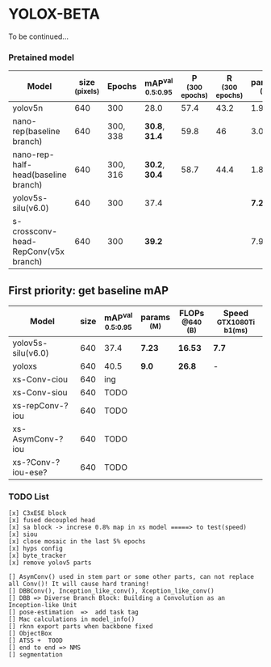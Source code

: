 # YOLOX-BETA
To be continued...


### Pretained model
|Model |size<br><sup>(pixels)|Epochs |mAP<sup>val<br>0.5:0.95 |P<br><sup>(300 epochs) |R<br><sup>(300 epochs)|params<br><sup>(M) |FLOPs<br><sup>@640 (B) | Speed<br><sup>GTX1080Ti b1(ms)
|---                    |---  |---    |---    |---    |---    |--- |--- |---
|yolov5n      			|640 |300 	|28.0   |57.4    |43.2  |1.9     |4.5 | 5.2
|nano-rep(baseline branch)      			|640 |300, 338  |**30.8**, **31.4**   | 59.8   |46    |3.05    |7.7 | 6.1
|nano-rep-half-head(baseline branch)     |640 |300, 316  |**30.2**, **30.4**   | 58.7   |44.4  |1.83    |4.4 | 6.0
|yolov5s-silu(v6.0) 	|640 | 300  |37.4 | | |**7.23** |**16.53** |**7.7** 
|s-crossconv-head-RepConv(v5x branch) 	|640 | 300| **39.2** | |    |7.9  |17.0	|9.6


## First priority: get baseline mAP
|Model |size|mAP<sup>val<br>0.5:0.95 |params<br><sup>(M) |FLOPs<br><sup>@640 (B) | Speed<br><sup>GTX1080Ti b1(ms)
|---|---|---|---|---|---
|yolov5s-silu(v6.0) 						|640 |37.4 |**7.23** |**16.53** |**7.7** 
|yoloxs 									|640 |40.5 |**9.0** |**26.8** | - 
|xs-Conv-ciou 							|640 |ing    |  |	|
|xs-Conv-siou 							|640 |TODO    |  |	|
|xs-repConv-?iou 							|640 |TODO    |  |	|
|xs-AsymConv-?iou 							|640 |TODO    |  |	|
|xs-?Conv-?iou-ese? 							|640 |TODO    |  |	|




### TODO List
	
	[x] C3xESE block
	[x] fused decoupled head
	[x] sa block -> increse 0.8% map in xs model =====> to test(speed)
	[x] siou
	[x] close mosaic in the last 5% epochs
	[x] hyps config
	[x] byte_tracker 
	[x] remove yolov5 parts

	[] AsymConv() used in stem part or some other parts, can not replace all Conv()! It will cause hard traning!
	[] DBBConv(), Inception_like_conv(), Xception_like_conv() 
	[] DBB => Diverse Branch Block: Building a Convolution as an Inception-like Unit
	[] pose-estimation  =>  add task tag 
	[] Mac calculations in model_info()
	[] rknn export parts when backbone fixed
	[] ObjectBox
	[] ATSS +  TOOD
	[] end to end => NMS
	[] segmentation

